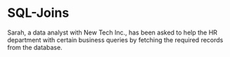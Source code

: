 # SQL-Joins
Sarah, a data analyst with New Tech Inc., has been asked to help the HR department with certain business queries by fetching the required records from the database.
